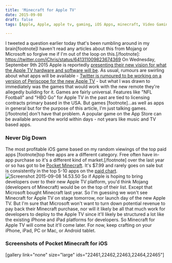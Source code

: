 ```yaml
---
title: 'Minecraft for Apple TV'
date: 2015-09-08
draft: false
tags: [Apple, Apple, apple tv, gaming, iOS Apps, minecraft, Video Gaming]

---
```


I tweeted a question earlier today that's been rumbling around in my brain\[footnote\]I haven't read any articles about this from Mojang or Microsoft so forgive me if I'm out of the loop on this.\[/footnote\]: https://twitter.com/iChris/status/641311009823674369 On Wednesday, September 9th 2015 Apple is reportedly [presenting their new vision for what the Apple TV hardware and software will be](http://techcrunch.com/2015/08/27/apple-is-about-to-lay-down-its-tv-cards/). As usual, rumours are swirling about what apps will be available - [Twitter is rumoured to be working on a version of Periscope for the new Apple TV](http://techcrunch.com/2015/09/08/periscope-apple-tv/) - but what I was drawn to immediately was the games that would work with the new remote they're allegedly building for it. Games are fairly universal. Features like "NFL Football" and "HBO Go" for Apple TV in the past are tied to licensing contracts primary based in the USA. But games \[footnote\]...as well as apps in general but for the purpose of this article, I'm just talking games.\[/footnote\] don't have that problem. A popular game on the App Store can be available around the world within days - not years like music and TV based apps.

### Never Dig Down

The most profitable iOS game based on my random viewings of the top paid apps \[footnote\]top free apps are a different category. Free often have in-app purchase so it's a different kind of market.\[/footnote\] over the last year or so has got to be [Pocket Minecraft](https://geo.itunes.apple.com/ca/app/minecraft-pocket-edition/id479516143?mt=8&at=10l4Ki). It's $7.99 and rarely goes on sale but is consistently in the top 5-10 apps on the [paid chart](http://www.apple.com/ca/itunes/charts/paid-apps/). ![Screenshot 2015-09-08 14.53.50](https://chrisenns.com/wp-content/uploads/2015/09/Screenshot-2015-09-08-14.53.50.png) So if Apple is hoping to bring developers over to their new Apple TV platform, you'd think Mojang (developers of Minecraft) would be on the top of their list. Except that Microsoft bought Minecraft last year. So I'm guessing we won't see Minecraft for Apple TV on stage tomorrow, nor launch day of the new Apple TV. But I'm sure that Microsoft won't want to turn down potential revenue to pay back their Minecraft purchase, nor will it likely be all that much work for developers to deploy to the Apple TV since it'll likely be structured a lot like the existing iPhone and iPad platforms for developers. So Minecraft for Apple TV will come but it'll come later. For now, keep crafting on your iPhone, iPad, PC or Mac, or Android tablet.

### Screenshots of Pocket Minecraft for iOS

\[gallery link="none" size="large" ids="22461,22462,22463,22464,22465"\]